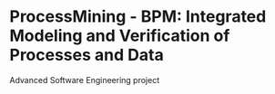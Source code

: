 # ProcessMining - BPM: Integrated Modeling and Verification of Processes and Data
Advanced Software Engineering project

